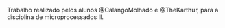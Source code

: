 Trabalho realizado pelos alunos @CalangoMolhado e @TheKarthur, para a disciplina de microprocessados II.
